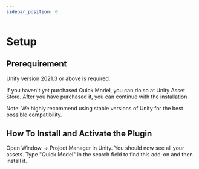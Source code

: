 ```yaml
---
sidebar_position: 0
---
```


# Setup

## Prerequirement
Unity version 2021.3 or above is required.

If you haven't yet purchased Quick Model, you can do so at Unity Asset Store.
After you have purchased it, you can continue with the installation.

Note: We highly recommend using stable versions of Unity for the best possible compatibility.

## How To Install and Activate the Plugin
Open Window -> Project Manager in Unity. You should now see all your assets.
Type "Quick Model" in the search field to find this add-on and then install it.
